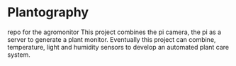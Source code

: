 # Plantography
repo for the agromonitor
This project combines the pi camera, the pi as a server to generate a plant monitor. Eventually this project can combine, temperature, light and humidity sensors to develop an automated plant care system.
